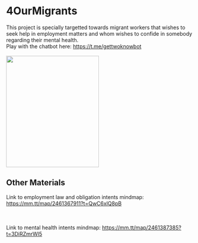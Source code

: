 # 4OurMigrants
This project is specially targetted towards migrant workers that wishes to seek help in employment matters and whom wishes to confide in somebody regarding their mental health. 
<br/>
Play with the chatbot here: https://t.me/gettwoknowbot
<br/><br/>
<img width="250px" height="300px" src="https://user-images.githubusercontent.com/47893187/215497883-83a97293-a3ca-46f7-b36e-ad6afb074323.png">


## Other Materials
Link to employment law and obligation intents mindmap: 
https://mm.tt/map/2461367911?t=QwC6xlQ8pB 

<br/><br/>
Link to mental health intents mindmap: 
https://mm.tt/map/2461387385?t=3DiRZmrWl5 
